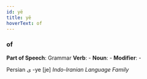 ```yaml
---
id: yë
title: yë
hoverText: of
---
```


### of

**Part of Speech**: Grammar
**Verb**: -
**Noun**: -
**Modifier**: -

Persian ی -ye [je]
*Indo-Iranian Language Family*